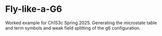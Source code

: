 # Fly-like-a-G6
Worked example for Ch153c Spring 2025. Generating the microstate table and term symbols and weak field splitting of the g6 configuration.
